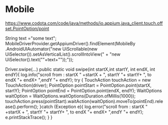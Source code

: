 # Mobile
https://www.codota.com/code/java/methods/io.appium.java_client.touch.offset.PointOption/point

 String text ="some text";
                MobileDriverProvider.getAppiumDriver().findElement(MobileBy
                .AndroidUIAutomator("new UiScrollable(new UiSelector()).setAsVerticalList().scrollIntoView("
                        + "new UiSelector().text(\""+text+"\"));"));
                        



Driver.swipe(...)
public static void swipe(int startX,int startY, int endX, int endY){
  log.info("scroll from : startX " +startX + ", startY "+ startY+ ", to  endX "+ endX+ ",endY "+ endY);
  try {
    TouchAction touchAction = new TouchAction(driver);
    PointOption pointStart = PointOption.point(startX, startY);
    PointOption pointEnd = PointOption.point(endX, endY);
    WaitOptions waitOption = WaitOptions.waitOptions(Duration.ofMillis(1000));
    touchAction.press(pointStart).waitAction(waitOption).moveTo(pointEnd).release().perform();
  }catch (Exception e){
    log.error("scroll from : startX " +startX + ", startY "+ startY+ ", to  endX "+ endX+ ",endY "+ endY);
    e.printStackTrace();
  }
}
                        
